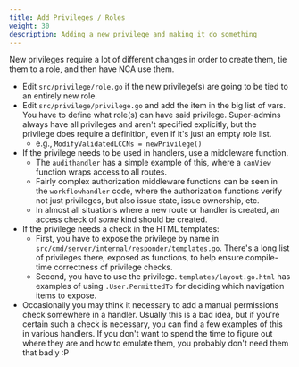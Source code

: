 ```yaml
---
title: Add Privileges / Roles
weight: 30
description: Adding a new privilege and making it do something
---
```


New privileges require a lot of different changes in order to create them, tie
them to a role, and then have NCA use them.

- Edit `src/privilege/role.go` if the new privilege(s) are going to be tied to
  an entirely new role.
- Edit `src/privilege/privilege.go` and add the item in the big list of vars.
  You have to define what role(s) can have said privilege. Super-admins always
  have all privileges and aren't specified explicitly, but the privilege does
  require a definition, even if it's just an empty role list.
  - e.g., `ModifyValidatedLCCNs = newPrivilege()`
- If the privilege needs to be used in handlers, use a middleware function.
  - The `audithandler` has a simple example of this, where a `canView` function
    wraps access to all routes.
  - Fairly complex authorization middleware functions can be seen in the
    `workflowhandler` code, where the authorization functions verify not just
    privileges, but also issue state, issue ownership, etc.
  - In almost all situations where a new route or handler is created, an access
    check of *some* kind should be created.
- If the privilege needs a check in the HTML templates:
  - First, you have to expose the privilege by name in
    `src/cmd/server/internal/responder/templates.go`. There's a long list of
    privileges there, exposed as functions, to help ensure compile-time
    correctness of privilege checks.
  - Second, you have to use the privilege. `templates/layout.go.html` has
    examples of using `.User.PermittedTo` for deciding which navigation items
    to expose.
- Occasionally you may think it necessary to add a manual permissions check
  somewhere in a handler. Usually this is a bad idea, but if you're certain
  such a check is necessary, you can find a few examples of this in various
  handlers. If you don't want to spend the time to figure out where they are
  and how to emulate them, you probably don't need them that badly :P
